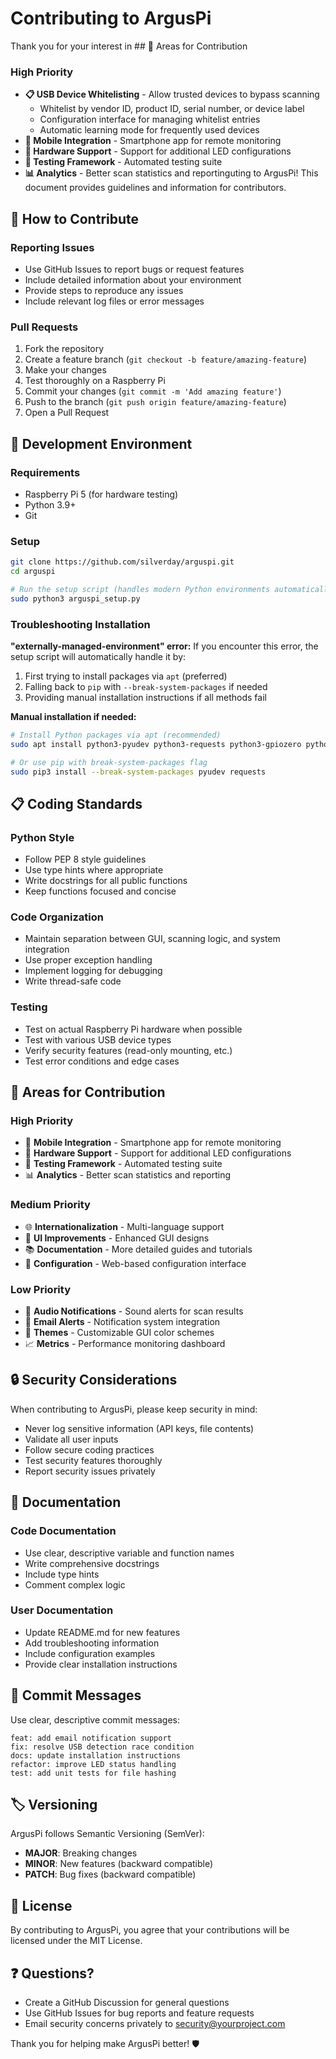 # Contributing to ArgusPi

Thank you for your interest in ## 🎯 Areas for Contribution

### High Priority

- **📋 USB Device Whitelisting** - Allow trusted devices to bypass scanning
  - Whitelist by vendor ID, product ID, serial number, or device label
  - Configuration interface for managing whitelist entries
  - Automatic learning mode for frequently used devices
- **📱 Mobile Integration** - Smartphone app for remote monitoring
- **🔌 Hardware Support** - Support for additional LED configurations
- **🧪 Testing Framework** - Automated testing suite
- **📊 Analytics** - Better scan statistics and reportinguting to ArgusPi! This document provides guidelines and information for contributors.

## 🤝 How to Contribute

### Reporting Issues

- Use GitHub Issues to report bugs or request features
- Include detailed information about your environment
- Provide steps to reproduce any issues
- Include relevant log files or error messages

### Pull Requests

1. Fork the repository
2. Create a feature branch (`git checkout -b feature/amazing-feature`)
3. Make your changes
4. Test thoroughly on a Raspberry Pi
5. Commit your changes (`git commit -m 'Add amazing feature'`)
6. Push to the branch (`git push origin feature/amazing-feature`)
7. Open a Pull Request

## 🧪 Development Environment

### Requirements

- Raspberry Pi 5 (for hardware testing)
- Python 3.9+
- Git

### Setup

```bash
git clone https://github.com/silverday/arguspi.git
cd arguspi

# Run the setup script (handles modern Python environments automatically)
sudo python3 arguspi_setup.py
```

### Troubleshooting Installation

**"externally-managed-environment" error:**
If you encounter this error, the setup script will automatically handle it by:

1. First trying to install packages via `apt` (preferred)
2. Falling back to `pip` with `--break-system-packages` if needed
3. Providing manual installation instructions if all methods fail

**Manual installation if needed:**

```bash
# Install Python packages via apt (recommended)
sudo apt install python3-pyudev python3-requests python3-gpiozero python3-tk

# Or use pip with break-system-packages flag
sudo pip3 install --break-system-packages pyudev requests
```

## 📋 Coding Standards

### Python Style

- Follow PEP 8 style guidelines
- Use type hints where appropriate
- Write docstrings for all public functions
- Keep functions focused and concise

### Code Organization

- Maintain separation between GUI, scanning logic, and system integration
- Use proper exception handling
- Implement logging for debugging
- Write thread-safe code

### Testing

- Test on actual Raspberry Pi hardware when possible
- Test with various USB device types
- Verify security features (read-only mounting, etc.)
- Test error conditions and edge cases

## 🎯 Areas for Contribution

### High Priority

- 📱 **Mobile Integration** - Smartphone app for remote monitoring
- 🔌 **Hardware Support** - Support for additional LED configurations
- 🧪 **Testing Framework** - Automated testing suite
- 📊 **Analytics** - Better scan statistics and reporting

### Medium Priority

- 🌐 **Internationalization** - Multi-language support
- 🎨 **UI Improvements** - Enhanced GUI designs
- 📚 **Documentation** - More detailed guides and tutorials
- 🔧 **Configuration** - Web-based configuration interface

### Low Priority

- 🎵 **Audio Notifications** - Sound alerts for scan results
- 📧 **Email Alerts** - Notification system integration
- 🌈 **Themes** - Customizable GUI color schemes
- 📈 **Metrics** - Performance monitoring dashboard

## 🔒 Security Considerations

When contributing to ArgusPi, please keep security in mind:

- Never log sensitive information (API keys, file contents)
- Validate all user inputs
- Follow secure coding practices
- Test security features thoroughly
- Report security issues privately

## 📝 Documentation

### Code Documentation

- Use clear, descriptive variable and function names
- Write comprehensive docstrings
- Include type hints
- Comment complex logic

### User Documentation

- Update README.md for new features
- Add troubleshooting information
- Include configuration examples
- Provide clear installation instructions

## 🧾 Commit Messages

Use clear, descriptive commit messages:

```
feat: add email notification support
fix: resolve USB detection race condition
docs: update installation instructions
refactor: improve LED status handling
test: add unit tests for file hashing
```

## 🏷️ Versioning

ArgusPi follows Semantic Versioning (SemVer):

- **MAJOR**: Breaking changes
- **MINOR**: New features (backward compatible)
- **PATCH**: Bug fixes (backward compatible)

## 📄 License

By contributing to ArgusPi, you agree that your contributions will be licensed under the MIT License.

## ❓ Questions?

- Create a GitHub Discussion for general questions
- Use GitHub Issues for bug reports and feature requests
- Email security concerns privately to security@yourproject.com

Thank you for helping make ArgusPi better! 🛡️
